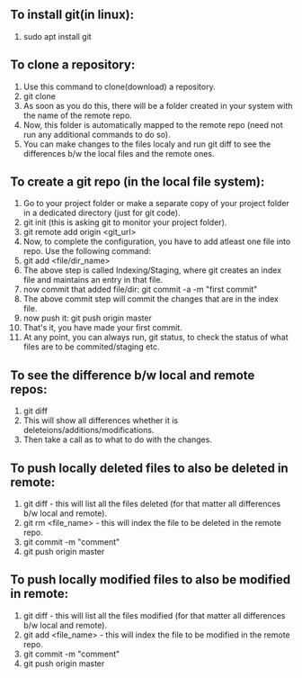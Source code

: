 ## To install git(in linux):
1. sudo apt install git

## To clone a repository:
1. Use this command to clone(download) a repository.
2. git clone <repo url>
3. As soon as you do this, there will be a folder created in your system with the name of the remote repo.
4. Now, this folder is automatically mapped to the remote repo (need not run any additional commands to do so).
5. You can make changes to the files localy and run git diff to see the differences b/w the local files and the remote ones.

## To create a git repo (in the local file system):
1. Go to your project folder or make a separate copy of your project folder in a dedicated directory (just for git code).
2. git init (this is asking git to monitor your project folder).
3. git remote add origin <git_url>
4. Now, to complete the configuration, you have to add atleast one file into repo. Use the following command:
5. git add <file/dir_name>
6. The above step is called Indexing/Staging, where git creates an index file and maintains an entry in that file.
7. now commit that added file/dir: git commit -a -m "first commit"
8. The above commit step will commit the changes that are in the index file.
9. now push it: git push origin master
10. That's it, you have made your first commit.
11. At any point, you can always run, git status, to check the status of what files are to be commited/staging etc.

## To see the difference b/w local and remote repos:
1. git diff
2. This will show all differences whether it is deleteions/additions/modifications.
3. Then take a call as to what to do with the changes.

## To push locally deleted files to also be deleted in remote:
1. git diff - this will list all the files deleted (for that matter all differences b/w local and remote).
2. git rm <file_name> - this will index the file to be deleted in the remote repo.
3. git commit -m "comment"
4. git push origin master

## To push locally modified files to also be modified in remote:
1. git diff - this will list all the files modified (for that matter all differences b/w local and remote).
2. git add <file_name> - this will index the file to be modified in the remote repo.
3. git commit -m "comment"
4. git push origin master
